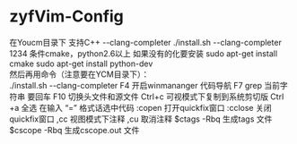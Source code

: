 # zyfVim-Config
在Youcm目录下 支持C++ --clang-completer
./install.sh --clang-completer
1234
条件cmake，python2.6以上
如果没有的化要安装
sudo apt-get install cmake 
sudo apt-get install python-dev  
然后再用命令（注意要在YCM目录下）：  
./install.sh --clang-completer 
F4    开启winmananger    代码导航
F7    grep 当前字符串   要回车
F10   切换头文件和源文件
Ctrl+c  可视模式下复制到系统剪切版
Ctrl +a  全选    在输入 “=”  格式话选中代码
:copen 打开quickfix窗口
:cclose 关闭quickfix窗口
,cc   视图模式下注释
,cu   取消注释
$ctags -Rbq  生成tags 文件
$cscope -Rbq   生成cscope.out 文件

